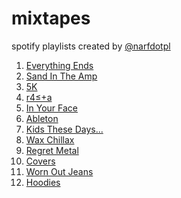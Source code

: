 mixtapes
========

spotify playlists created by [@narfdotpl](http://narf.pl/)

1. [Everything Ends](http://open.spotify.com/user/1166776863/playlist/3F645rIj60X8aQmPS3kflX)
2. [Sand In The Amp](http://open.spotify.com/user/1166776863/playlist/5dQRWh5ETy5Aa0s3qZFEOZ)
3. [5K](http://open.spotify.com/user/1166776863/playlist/0EjMivyDuZquEjHZ8rWFID)
4. [r4≤+a](http://open.spotify.com/user/1166776863/playlist/4JpEcRNNZPzfdNBF32K9fs)
5. [In Your Face](http://open.spotify.com/user/1166776863/playlist/7wjunxPOqqdTC0zmWUTo5p)
6. [Ableton](http://open.spotify.com/user/1166776863/playlist/26AuvGkNQOXD39e8Me83Ve)
7. [Kids These Days...](http://open.spotify.com/user/1166776863/playlist/3Ev1ieBjpTFJMuLRmY1i0K)
8. [Wax Chillax](http://open.spotify.com/user/1166776863/playlist/7fR5dECza4cx3KE9IbqE0i)
9. [Regret Metal](http://open.spotify.com/user/1166776863/playlist/5cN1UX2UoFUkd4NKaUw1S0)
10. [Covers](http://open.spotify.com/user/1166776863/playlist/4u0JwggJBMHUAc62dcT9Ch)
11. [Worn Out Jeans](http://open.spotify.com/user/1166776863/playlist/5ZbFi7etCQdJqtFp1rWIbM)
12. [Hoodies](http://open.spotify.com/user/1166776863/playlist/1FSp9oEY65IrjgYtdjWZu4)
